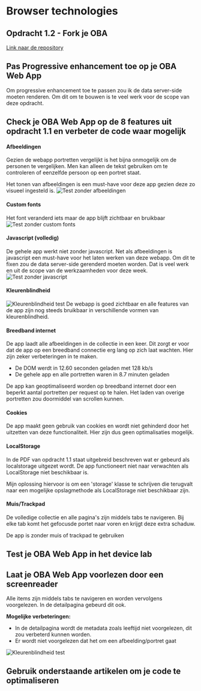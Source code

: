 # Browser technologies
## Opdracht 1.2 - Fork je OBA
[Link naar de repository](https://github.com/baskager/ADRmeta)

## Pas Progressive enhancement toe op je OBA Web App
Om progressive enhancement toe te passen zou ik de data server-side moeten renderen. Om dit om te bouwen is te veel werk voor de scope van deze opdracht.

## Check je OBA Web App op de 8 features uit opdracht 1.1 en verbeter de code waar mogelijk

#### Afbeeldingen
Gezien de webapp portretten vergelijkt is het bijna onmogelijk om de personen te vergelijken. Men kan alleen de tekst gebruiken om te controleren of eenzelfde persoon op een portret staat.

Het tonen van afbeeldingen is een must-have voor deze app gezien deze zo visueel ingesteld is.
![Test zonder afbeeldingen](http://kager.io/uploads/minor/browser-technologies/no-images.png)

#### Custom fonts
Het font veranderd iets maar de app blijft zichtbaar en bruikbaar
![Test zonder custom fonts](http://kager.io/uploads/minor/browser-technologies/no-custom-fonts.png)

#### Javascript (volledig)
De gehele app werkt niet zonder javascript. Net als afbeeldingen is javascript een must-have voor het laten werken van deze webapp. Om dit te fixen zou de data server-side gerenderd moeten worden. Dat is veel werk en uit de scope van de werkzaamheden voor deze week.
![Test zonder javascript](http://kager.io/uploads/minor/browser-technologies/no-javascript.png)

#### Kleurenblindheid
![Kleurenblindheid test](http://kager.io/uploads/minor/browser-technologies/color-blind.png)
De webapp is goed zichtbaar en alle features van de app zijn nog steeds bruikbaar in verschillende vormen van kleurenblindheid.

#### Breedband internet
De app laadt alle afbeeldingen in de collectie in een keer. Dit zorgt er voor dat de app op een breedband connectie erg lang op zich laat wachten. Hier zijn zeker verbeteringen in te maken.

- De DOM werdt in 12.60 seconden geladen met 128 kb/s
- De gehele app en alle portretten waren in 8.7 minuten geladen


De app kan geoptimaliseerd worden op breedband internet door een beperkt aantal portretten per request op te halen. Het laden van overige portretten zou doormiddel van scrollen kunnen.

#### Cookies
De app maakt geen gebruik van cookies en wordt niet gehinderd door het uitzetten van deze functionaliteit. Hier zijn dus geen optimalisaties mogelijk.

#### LocalStorage
In de PDF van opdracht 1.1 staat uitgebreid beschreven wat er gebeurd als localstorage uitgezet wordt. De app functioneert niet naar verwachten als LocalStorage niet beschikbaar is.

Mijn oplossing hiervoor is om een 'storage' klasse te schrijven die terugvalt naar een mogelijke opslagmethode als LocalStorage niet beschikbaar zijn.
#### Muis/Trackpad
De volledige collectie en alle pagina's zijn middels tabs te navigeren. Bij elke tab komt het gefocusde portet naar voren en krijgt deze extra schaduw.

De app is zonder muis of trackpad te gebruiken

## Test je OBA Web App in het device lab

## Laat je OBA Web App voorlezen door een screenreader
Alle items zijn middels tabs te navigeren en worden vervolgens voorgelezen. In de detailpagina gebeurd dit ook.

**Mogelijke verbeteringen:**
- In de detailpagina wordt de metadata zoals leeftijd niet voorgelezen, dit zou verbeterd kunnen worden.
- Er wordt niet voorgelezen dat het om een afbeelding/portret gaat


![Kleurenblindheid test](http://kager.io/uploads/minor/browser-technologies/screenreader.png)

## Gebruik onderstaande artikelen om je code te optimaliseren
